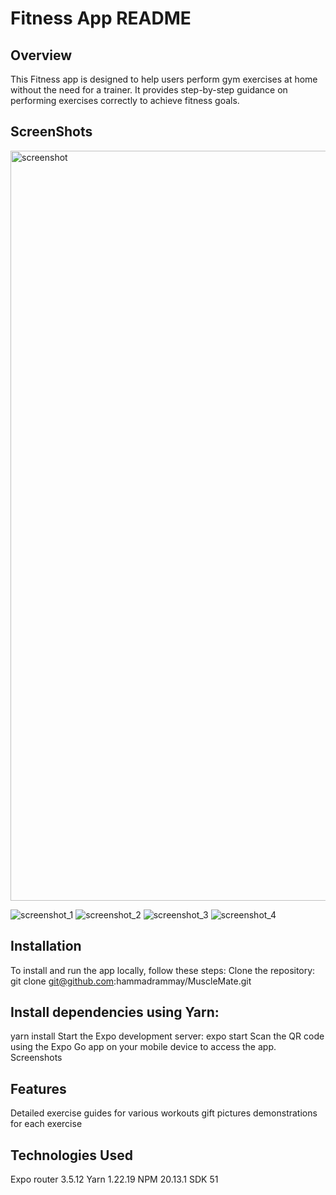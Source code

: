 # Fitness App README

## Overview
   This Fitness app is designed to help users perform gym exercises at home without the need for a trainer. It provides step-by-step guidance on performing exercises correctly to achieve fitness goals.

## ScreenShots

<img src="https://github.com/hammadrammay/MuscleMate/assets/109869144/5f3a4665-0d55-4e3a-9d1d-00e24120f54c" alt="screenshot" width="600" height="1200">

![screenshot_1](https://github.com/hammadrammay/MuscleMate/assets/109869144/4b6cd160-ded2-41f7-ba50-da6ba40c2d6e)
![screenshot_2](https://github.com/hammadrammay/MuscleMate/assets/109869144/4b995eb8-9249-41cb-8649-2455fdec3a35)
![screenshot_3](https://github.com/hammadrammay/MuscleMate/assets/109869144/affa6039-b4be-49d1-a8e6-7135ef46ca7f)
![screenshot_4](https://github.com/hammadrammay/MuscleMate/assets/109869144/5f3a4665-0d55-4e3a-9d1d-00e24120f54c)



## Installation
   To install and run the app locally, follow these steps:
   Clone the repository: git clone git@github.com:hammadrammay/MuscleMate.git

## Install dependencies using Yarn:
   yarn install
   Start the Expo development server:
   expo start
   Scan the QR code using the Expo Go app on your mobile device to access the app.
   Screenshots

## Features
   Detailed exercise guides for various workouts
   gift pictures demonstrations for each exercise

## Technologies Used
   Expo router 3.5.12
   Yarn 1.22.19
   NPM  20.13.1
   SDK 51
